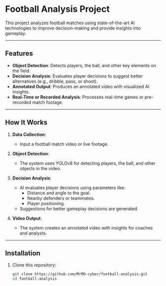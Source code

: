 # Football Analysis Project

This project analyzes football matches using state-of-the-art AI technologies to improve decision-making and provide insights into gameplay.

---

## **Features**
- **Object Detection**: Detects players, the ball, and other key elements on the field.
- **Decision Analysis**: Evaluates player decisions to suggest better alternatives (e.g., dribble, pass, or shoot).
- **Annotated Output**: Produces an annotated video with visualized AI insights.
- **Real-Time or Recorded Analysis**: Processes real-time games or pre-recorded match footage.

---

## **How It Works**

1. **Data Collection**:
   - Input a football match video or live footage.

2. **Object Detection**:
   - The system uses YOLOv8 for detecting players, the ball, and other objects in the video.

3. **Decision Analysis**:
   - AI evaluates player decisions using parameters like:
     - Distance and angle to the goal.
     - Nearby defenders or teammates.
     - Player positioning.
   - Suggestions for better gameplay decisions are generated.

4. **Video Output**:
   - The system creates an annotated video with insights for coaches and analysts.

---

## **Installation**

1. Clone this repository:
   ```bash
   git clone https://github.com/MrMO-cyber/football-analysis.git
   cd football-analysis
